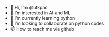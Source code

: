 - 👋 Hi, I’m @utkpac
- 👀 I’m interested in AI and ML
- 🌱 I’m currently learning python
- 💞️ I’m looking to collaborate on python codes
- 📫 How to reach me via github

<!---
utkpac/utkpac is a ✨ special ✨ repository because its `README.md` (this file) appears on your GitHub profile.
You can click the Preview link to take a look at your changes.
--->
